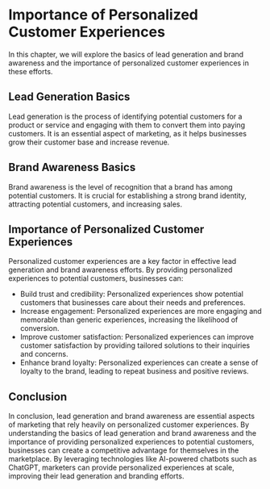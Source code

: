Importance of Personalized Customer Experiences
=========================================================================================================

In this chapter, we will explore the basics of lead generation and brand awareness and the importance of personalized customer experiences in these efforts.

Lead Generation Basics
----------------------

Lead generation is the process of identifying potential customers for a product or service and engaging with them to convert them into paying customers. It is an essential aspect of marketing, as it helps businesses grow their customer base and increase revenue.

Brand Awareness Basics
----------------------

Brand awareness is the level of recognition that a brand has among potential customers. It is crucial for establishing a strong brand identity, attracting potential customers, and increasing sales.

Importance of Personalized Customer Experiences
-----------------------------------------------

Personalized customer experiences are a key factor in effective lead generation and brand awareness efforts. By providing personalized experiences to potential customers, businesses can:

* Build trust and credibility: Personalized experiences show potential customers that businesses care about their needs and preferences.
* Increase engagement: Personalized experiences are more engaging and memorable than generic experiences, increasing the likelihood of conversion.
* Improve customer satisfaction: Personalized experiences can improve customer satisfaction by providing tailored solutions to their inquiries and concerns.
* Enhance brand loyalty: Personalized experiences can create a sense of loyalty to the brand, leading to repeat business and positive reviews.

Conclusion
----------

In conclusion, lead generation and brand awareness are essential aspects of marketing that rely heavily on personalized customer experiences. By understanding the basics of lead generation and brand awareness and the importance of providing personalized experiences to potential customers, businesses can create a competitive advantage for themselves in the marketplace. By leveraging technologies like AI-powered chatbots such as ChatGPT, marketers can provide personalized experiences at scale, improving their lead generation and branding efforts.
